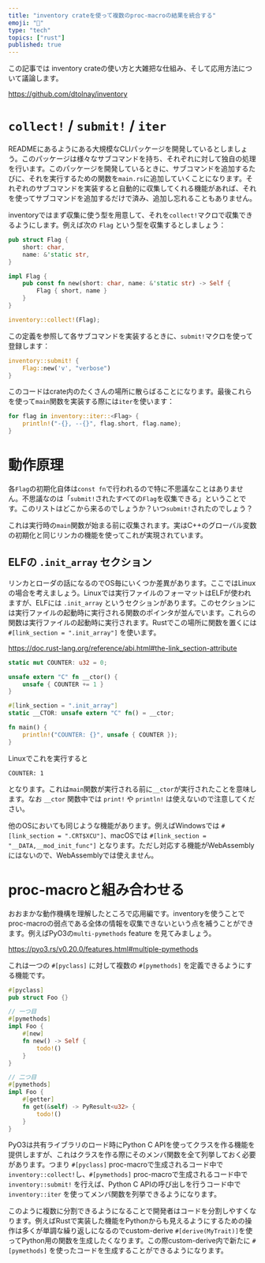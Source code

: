 ```yaml
---
title: "inventory crateを使って複数のproc-macroの結果を統合する"
emoji: "🧪"
type: "tech"
topics: ["rust"]
published: true
---
```


この記事では inventory crateの使い方と大雑把な仕組み、そして応用方法について議論します。

https://github.com/dtolnay/inventory

# `collect!` / `submit!` / `iter`

READMEにあるようにある大規模なCLIパッケージを開発しているとしましょう。このパッケージは様々なサブコマンドを持ち、それぞれに対して独自の処理を行います。このパッケージを開発しているときに、サブコマンドを追加するたびに、それを実行するための関数を`main.rs`に追加していくことになります。それぞれのサブコマンドを実装すると自動的に収集してくれる機能があれば、それを使ってサブコマンドを追加するだけで済み、追加し忘れることもありません。

inventoryではまず収集に使う型を用意して、それを`collect!`マクロで収集できるようにします。例えば次の `Flag` という型を収集するとしましょう：

```rust
pub struct Flag {
    short: char,
    name: &'static str,
}

impl Flag {
    pub const fn new(short: char, name: &'static str) -> Self {
        Flag { short, name }
    }
}

inventory::collect!(Flag);
```

この定義を参照して各サブコマンドを実装するときに、`submit!`マクロを使って登録します：

```rust
inventory::submit! {
    Flag::new('v', "verbose")
}
```

このコードはcrate内のたくさんの場所に散らばることになります。最後これらを使って`main`関数を実装する際には`iter`を使います：

```rust
for flag in inventory::iter::<Flag> {
    println!("-{}, --{}", flag.short, flag.name);
}
```

# 動作原理

各`Flag`の初期化自体は`const fn`で行われるので特に不思議なことはありません。不思議なのは「`submit!`されたすべての`Flag`を収集できる」ということです。このリストはどこから来るのでしょうか？いつ`submit!`されたのでしょう？

これは実行時の`main`関数が始まる前に収集されます。実はC++のグローバル変数の初期化と同じリンカの機能を使ってこれが実現されています。

## ELFの `.init_array` セクション

リンカとローダの話になるのでOS毎にいくつか差異があります。ここではLinuxの場合を考えましょう。Linuxでは実行ファイルのフォーマットはELFが使われますが、ELFには `.init_array` というセクションがあります。このセクションには実行ファイルの起動時に実行される関数のポインタが並んでいます。これらの関数は実行ファイルの起動時に実行されます。Rustでこの場所に関数を置くには `#[link_section = ".init_array"]` を使います。

https://doc.rust-lang.org/reference/abi.html#the-link_section-attribute

```rust
static mut COUNTER: u32 = 0;

unsafe extern "C" fn __ctor() {
    unsafe { COUNTER += 1 }
}

#[link_section = ".init_array"]
static __CTOR: unsafe extern "C" fn() = __ctor;

fn main() {
    println!("COUNTER: {}", unsafe { COUNTER });
}
```

Linuxでこれを実行すると

```text
COUNTER: 1
```

となります。これは`main`関数が実行される前に`__ctor`が実行されたことを意味します。なお `__ctor` 関数中では `print!` や `println!` は使えないので注意してください。

他のOSにおいても同じような機能があります。例えばWindowsでは `#[link_section = ".CRT$XCU"]`、macOSでは `#[link_section = "__DATA,__mod_init_func"]` となります。ただし対応する機能がWebAssemblyにはないので、WebAssemblyでは使えません。

# proc-macroと組み合わせる

おおまかな動作機構を理解したところで応用編です。inventoryを使うことでproc-macroの弱点である全体の情報を収集できないという点を補うことができます。例えばPyO3の`multi-pymethods` feature を見てみましょう。

https://pyo3.rs/v0.20.0/features.html#multiple-pymethods

これは一つの `#[pyclass]` に対して複数の `#[pymethods]` を定義できるようにする機能です。

```rust
#[pyclass]
pub struct Foo {}

// 一つ目
#[pymethods]
impl Foo {
    #[new]
    fn new() -> Self {
        todo!()
    }
}

// 二つ目
#[pymethods]
impl Foo {
    #[getter]
    fn get(&self) -> PyResult<u32> {
        todo!()
    }
}
```

PyO3は共有ライブラリのロード時にPython C APIを使ってクラスを作る機能を提供しますが、これはクラスを作る際にそのメンバ関数を全て列挙しておく必要があります。つまり `#[pyclass]` proc-macroで生成されるコード中で `inventory::collect!`し、`#[pymethods]` proc-macroで生成されるコード中で `inventory::submit!` を行えば、Python C APIの呼び出しを行うコード中で `inventory::iter` を使ってメンバ関数を列挙できるようになります。

このように複数に分割できるようになることで開発者はコードを分割しやすくなります。例えばRustで実装した機能をPythonからも見えるようにするための操作は多くが単調な繰り返しになるのでcustom-derive `#[derive(MyTrait)]`を使ってPython用の関数を生成したくなります。この際custom-derive内で新たに `#[pymethods]` を使ったコードを生成することができるようになります。
